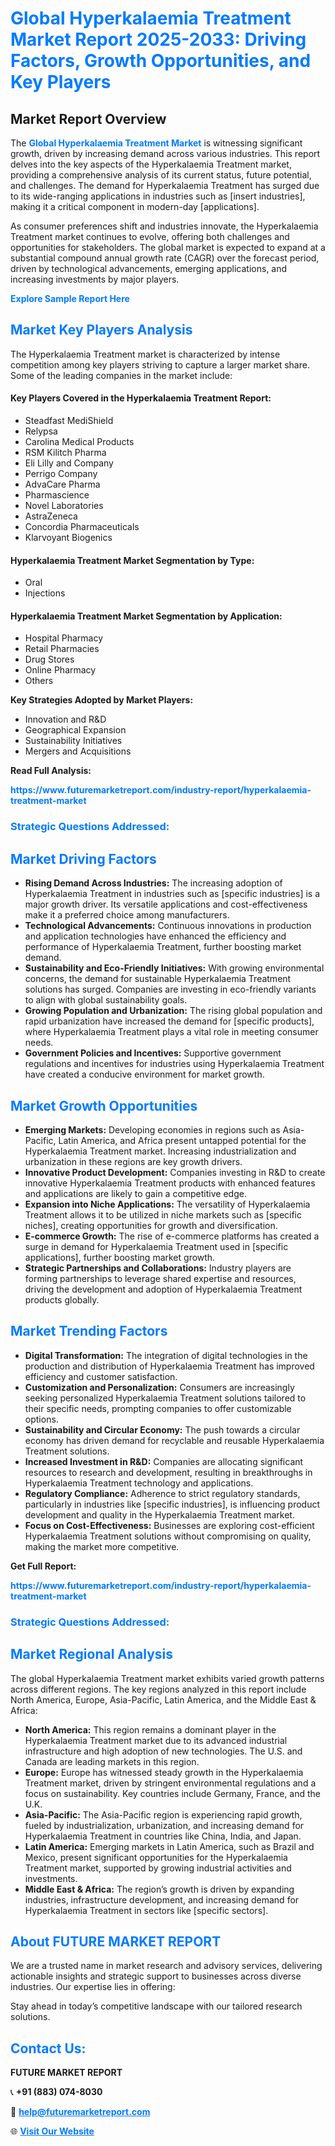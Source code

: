 <h1 style="color: #007BFF;">Global Hyperkalaemia Treatment Market Report 2025-2033: Driving Factors, Growth Opportunities, and Key Players</h1>

<section id="overview">
<h2>Market Report Overview</h2>
<p>The <a href="https://www.futuremarketreport.com/industry-report/hyperkalaemia-treatment-market" style="color: #007BFF; text-decoration: none;"><strong>Global Hyperkalaemia Treatment Market</strong></a> is witnessing significant growth, driven by increasing demand across various industries. This report delves into the key aspects of the Hyperkalaemia Treatment market, providing a comprehensive analysis of its current status, future potential, and challenges. The demand for Hyperkalaemia Treatment has surged due to its wide-ranging applications in industries such as [insert industries], making it a critical component in modern-day [applications].</p>
<p>As consumer preferences shift and industries innovate, the Hyperkalaemia Treatment market continues to evolve, offering both challenges and opportunities for stakeholders. The global market is expected to expand at a substantial compound annual growth rate (CAGR) over the forecast period, driven by technological advancements, emerging applications, and increasing investments by major players.</p>
</section>

<section id="overview">
<p><a href="https://www.futuremarketreport.com/request-sample/reportId=79107" style="color: #007BFF; text-decoration: none;"><strong>Explore Sample Report Here</strong></a></p>
</section>

<section id="key-players">
<h2 style="color: #007BFF;">Market Key Players Analysis</h2>
<p>The Hyperkalaemia Treatment market is characterized by intense competition among key players striving to capture a larger market share. Some of the leading companies in the market include:</p>
<h4>Key Players Covered in the Hyperkalaemia Treatment Report:</h4>
<ul><li>Steadfast MediShield</li><li>Relypsa</li><li>Carolina Medical Products</li><li>RSM Kilitch Pharma</li><li>Eli Lilly and Company</li><li>Perrigo Company</li><li>AdvaCare Pharma</li><li>Pharmascience</li><li>Novel Laboratories</li><li>AstraZeneca</li><li>Concordia Pharmaceuticals</li><li>Klarvoyant Biogenics</li></ul>
<h4>Hyperkalaemia Treatment Market Segmentation by Type:</h4>
<ul><li>Oral</li><li>Injections</li></ul>

<h4>Hyperkalaemia Treatment Market Segmentation by Application:</h4>
<ul><li>Hospital Pharmacy</li><li>Retail Pharmacies</li><li>Drug Stores</li><li>Online Pharmacy</li><li>Others</li></ul>
<p><strong>Key Strategies Adopted by Market Players:</strong></p>
<ul>
<li>Innovation and R&D</li>
<li>Geographical Expansion</li>
<li>Sustainability Initiatives</li>
<li>Mergers and Acquisitions</li>
</ul>
</section>

<section>
<p><strong>Read Full Analysis: </strong></p><a href="https://www.futuremarketreport.com/industry-report/hyperkalaemia-treatment-market" style="color: #007BFF; text-decoration: none;"><strong>https://www.futuremarketreport.com/industry-report/hyperkalaemia-treatment-market</strong></a>
<h3 style="color: #007BFF;">Strategic Questions Addressed:</h3>
</section>

<section id="driving-factors">
<h2 style="color: #007BFF;">Market Driving Factors</h2>
<ul>
<li><strong>Rising Demand Across Industries:</strong> The increasing adoption of Hyperkalaemia Treatment in industries such as [specific industries] is a major growth driver. Its versatile applications and cost-effectiveness make it a preferred choice among manufacturers.</li>
<li><strong>Technological Advancements:</strong> Continuous innovations in production and application technologies have enhanced the efficiency and performance of Hyperkalaemia Treatment, further boosting market demand.</li>
<li><strong>Sustainability and Eco-Friendly Initiatives:</strong> With growing environmental concerns, the demand for sustainable Hyperkalaemia Treatment solutions has surged. Companies are investing in eco-friendly variants to align with global sustainability goals.</li>
<li><strong>Growing Population and Urbanization:</strong> The rising global population and rapid urbanization have increased the demand for [specific products], where Hyperkalaemia Treatment plays a vital role in meeting consumer needs.</li>
<li><strong>Government Policies and Incentives:</strong> Supportive government regulations and incentives for industries using Hyperkalaemia Treatment have created a conducive environment for market growth.</li>
</ul>
</section>

<section id="growth-opportunities">
<h2 style="color: #007BFF;">Market Growth Opportunities</h2>
<ul>
<li><strong>Emerging Markets:</strong> Developing economies in regions such as Asia-Pacific, Latin America, and Africa present untapped potential for the Hyperkalaemia Treatment market. Increasing industrialization and urbanization in these regions are key growth drivers.</li>
<li><strong>Innovative Product Development:</strong> Companies investing in R&D to create innovative Hyperkalaemia Treatment products with enhanced features and applications are likely to gain a competitive edge.</li>
<li><strong>Expansion into Niche Applications:</strong> The versatility of Hyperkalaemia Treatment allows it to be utilized in niche markets such as [specific niches], creating opportunities for growth and diversification.</li>
<li><strong>E-commerce Growth:</strong> The rise of e-commerce platforms has created a surge in demand for Hyperkalaemia Treatment used in [specific applications], further boosting market growth.</li>
<li><strong>Strategic Partnerships and Collaborations:</strong> Industry players are forming partnerships to leverage shared expertise and resources, driving the development and adoption of Hyperkalaemia Treatment products globally.</li>
</ul>
</section>

<section id="trending-factors">
<h2 style="color: #007BFF;">Market Trending Factors</h2>
<ul>
<li><strong>Digital Transformation:</strong> The integration of digital technologies in the production and distribution of Hyperkalaemia Treatment has improved efficiency and customer satisfaction.</li>
<li><strong>Customization and Personalization:</strong> Consumers are increasingly seeking personalized Hyperkalaemia Treatment solutions tailored to their specific needs, prompting companies to offer customizable options.</li>
<li><strong>Sustainability and Circular Economy:</strong> The push towards a circular economy has driven demand for recyclable and reusable Hyperkalaemia Treatment solutions.</li>
<li><strong>Increased Investment in R&D:</strong> Companies are allocating significant resources to research and development, resulting in breakthroughs in Hyperkalaemia Treatment technology and applications.</li>
<li><strong>Regulatory Compliance:</strong> Adherence to strict regulatory standards, particularly in industries like [specific industries], is influencing product development and quality in the Hyperkalaemia Treatment market.</li>
<li><strong>Focus on Cost-Effectiveness:</strong> Businesses are exploring cost-efficient Hyperkalaemia Treatment solutions without compromising on quality, making the market more competitive.</li>
</ul>
</section>

<section>
<p><strong>Get Full Report: </strong></p><a href="https://www.futuremarketreport.com/industry-report/hyperkalaemia-treatment-market" style="color: #007BFF; text-decoration: none;"><strong>https://www.futuremarketreport.com/industry-report/hyperkalaemia-treatment-market</strong></a>
<h3 style="color: #007BFF;">Strategic Questions Addressed:</h3>
</section>


<section id="regional-analysis">
<h2 style="color: #007BFF;">Market Regional Analysis</h2>
<p>The global Hyperkalaemia Treatment market exhibits varied growth patterns across different regions. The key regions analyzed in this report include North America, Europe, Asia-Pacific, Latin America, and the Middle East & Africa:</p>
<ul>
<li><strong>North America:</strong> This region remains a dominant player in the Hyperkalaemia Treatment market due to its advanced industrial infrastructure and high adoption of new technologies. The U.S. and Canada are leading markets in this region.</li>
<li><strong>Europe:</strong> Europe has witnessed steady growth in the Hyperkalaemia Treatment market, driven by stringent environmental regulations and a focus on sustainability. Key countries include Germany, France, and the U.K.</li>
<li><strong>Asia-Pacific:</strong> The Asia-Pacific region is experiencing rapid growth, fueled by industrialization, urbanization, and increasing demand for Hyperkalaemia Treatment in countries like China, India, and Japan.</li>
<li><strong>Latin America:</strong> Emerging markets in Latin America, such as Brazil and Mexico, present significant opportunities for the Hyperkalaemia Treatment market, supported by growing industrial activities and investments.</li>
<li><strong>Middle East & Africa:</strong> The region’s growth is driven by expanding industries, infrastructure development, and increasing demand for Hyperkalaemia Treatment in sectors like [specific sectors].</li>
</ul>
</section>

<footer>
<h2 style="color: #007BFF;">About FUTURE MARKET REPORT</h2>
<p>We are a trusted name in market research and advisory services, delivering actionable insights and strategic support to businesses across diverse industries. Our expertise lies in offering:</p>

<p>Stay ahead in today’s competitive landscape with our tailored research solutions.</p>

<h2 style="color: #007BFF;">Contact Us:</h2>
<p><strong>FUTURE MARKET REPORT</strong></p>
<p>📞 <strong>+91 (883) 074-8030</strong></p>
<p>📧 <strong><a href="mailto:help@futuremarketreport.com" style="color: #007BFF;">help@futuremarketreport.com</a></strong></p>
<p>🌐 <strong><a href="https://www.futuremarketreport.com/" style="color: #007BFF;">Visit Our Website</a></strong></p>
</footer>
